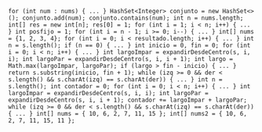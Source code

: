 `for (int num : nums) { ... }
HashSet<Integer> conjunto = new HashSet<>();
conjunto.add(num);
conjunto.contains(num);
int n = nums.length;
int[] res = new int[n];
res[0] = 1;
for (int i = 1; i < n; i++) { ... }
int posfijo = 1;
for (int i = n - 1; i >= 0; i--) { ... }
int[] nums = {1, 2, 3, 4};
for (int i = 0; i < resultado.length; i++) { ... }
int n = s.length();
if (n == 0) { ... }
int inicio = 0, fin = 0;
for (int i = 0; i < n; i++) { ... }
int largoImpar = expandirDesdeCentro(s, i, i);
int largoPar = expandirDesdeCentro(s, i, i + 1);
int largo = Math.max(largoImpar, largoPar);
if (largo > fin - inicio) { ... }
return s.substring(inicio, fin + 1);
while (izq >= 0 && der < s.length() && s.charAt(izq) == s.charAt(der)) { ... }
int n = s.length();
int contador = 0;
for (int i = 0; i < n; i++) { ... }
int largoImpar = expandirDesdeCentro(s, i, i);
int largoPar = expandirDesdeCentro(s, i, i + 1);
contador += largoImpar + largoPar;
while (izq >= 0 && der < s.length() && s.charAt(izq) == s.charAt(der)) { ... }
int[] nums = { 10, 6, 2, 7, 11, 15 };
int[] nums2 = { 10, 6, 2, 7, 11, 15, 11 };`